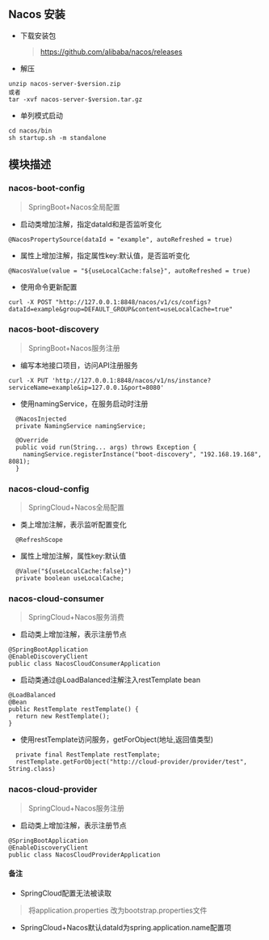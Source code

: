 ## Nacos 安装

* 下载安装包
  > https://github.com/alibaba/nacos/releases
* 解压

```shell
unzip nacos-server-$version.zip 
或者 
tar -xvf nacos-server-$version.tar.gz
```

* 单列模式启动

```shell
cd nacos/bin
sh startup.sh -m standalone
```

## 模块描述

### nacos-boot-config

> SpringBoot+Nacos全局配置

* 启动类增加注解，指定dataId和是否监听变化

```
@NacosPropertySource(dataId = "example", autoRefreshed = true)
```

* 属性上增加注解，指定属性key:默认值，是否监听变化

```
@NacosValue(value = "${useLocalCache:false}", autoRefreshed = true)
```

* 使用命令更新配置

```shell
curl -X POST "http://127.0.0.1:8848/nacos/v1/cs/configs?dataId=example&group=DEFAULT_GROUP&content=useLocalCache=true"
```

### nacos-boot-discovery

> SpringBoot+Nacos服务注册

* 编写本地接口项目，访问API注册服务

```shell
curl -X PUT 'http://127.0.0.1:8848/nacos/v1/ns/instance?serviceName=example&ip=127.0.0.1&port=8080'
```

* 使用namingService，在服务启动时注册

```
  @NacosInjected
  private NamingService namingService;
  
  @Override
  public void run(String... args) throws Exception {
    namingService.registerInstance("boot-discovery", "192.168.19.168", 8081);
  }
```

### nacos-cloud-config

> SpringCloud+Nacos全局配置

* 类上增加注解，表示监听配置变化

```
  @RefreshScope
```

* 属性上增加注解，属性key:默认值

```
  @Value("${useLocalCache:false}")
  private boolean useLocalCache;
```

### nacos-cloud-consumer

> SpringCloud+Nacos服务消费

* 启动类上增加注解，表示注册节点

```
@SpringBootApplication
@EnableDiscoveryClient
public class NacosCloudConsumerApplication 

```

* 启动类通过@LoadBalanced注解注入restTemplate bean

```
@LoadBalanced
@Bean
public RestTemplate restTemplate() {
  return new RestTemplate();
}
```

* 使用restTemplate访问服务，getForObject(地址,返回值类型)

```
  private final RestTemplate restTemplate;
  restTemplate.getForObject("http://cloud-provider/provider/test", String.class)
```


### nacos-cloud-provider

> SpringCloud+Nacos服务注册

* 启动类上增加注解，表示注册节点

```
@SpringBootApplication
@EnableDiscoveryClient
public class NacosCloudProviderApplication 

```

#### 备注

* SpringCloud配置无法被读取

> 将application.properties 改为bootstrap.properties文件

* SpringCloud+Nacos默认dataId为spring.application.name配置项
